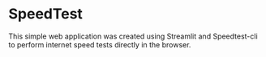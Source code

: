 # SpeedTest
This simple web application was created using Streamlit and Speedtest-cli to perform internet speed tests directly in the browser.
